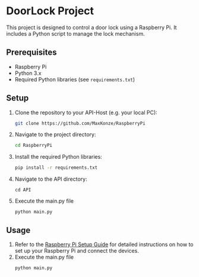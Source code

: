 # DoorLock Project

This project is designed to control a door lock using a Raspberry Pi. It includes a Python script to manage the lock mechanism.

## Prerequisites

- Raspberry Pi
- Python 3.x
- Required Python libraries (see `requirements.txt`)

## Setup

1. Clone the repository to your API-Host (e.g. your local PC):
    ```sh
    git clone https://github.com/MaxKonze/RaspberryPi
    ```
2. Navigate to the project directory:
    ```sh
    cd RaspberryPi
    ```
3. Install the required Python libraries:
    ```sh
    pip install -r requirements.txt
    ```
4. Navigate to the API directory:
    ```
    cd API
    ```
5. Execute the main.py file
    ```
    python main.py
    ```

## Usage

1. Refer to the [Raspberry Pi Setup Guide](Raspberry_PI_setup.md) for detailed instructions on how to set up your Raspberry Pi and connect the devices.
2. Execute the main.py file
    ```
    python main.py
    ```

